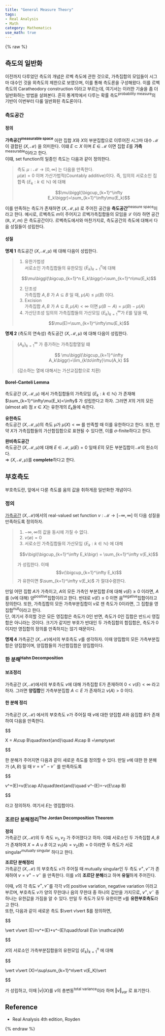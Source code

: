 ```yaml
---
title: "General Measure Theory"
tags:
- Real Analysis
- Math
category: Mathematics
use_math: true
---
```

{% raw %}

## 측도의 일반화
이전까지 다루었던 측도의 개념은 르벡 측도에 관한 것으로, 가측집합의 모임들이 시그마 대수인 것을 외측도의 제한으로 보였으며, 이를 통해 측도론을 구성해왔다. 이를 르벡 측도의 Caratheodory construction 이라고 부르는데, 여기서는 이러한 기술을 좀 더 일반화하는 방법을 살펴본다. 흔히 통계학에서 다루는 확률 측도<sup>probability measure</sup>의 기반이 이번부터 다룰 일반화된 측도론이다.   
### 측도공간
#### 정의
**가측공간<sup>measurable space</sup>** 이란 집합 $X$와 $X$의 부분집합으로 이루어진 시그마 대수 $\mathcal{M}$이 결합된 $(X,\mathcal{M})$ 을 의미한다. 이떄 $E\subset X$ 이며 $E\in \mathcal{M}$ 이면 집합 $E$를 **가측**<sup>measurable</sup>이라고 한다.   
이떄, set function의 일종인 측도는 다음과 같이 정의한다.   
> 측도 $\mu:\mathcal{M}\to[0,\infty]$ 는 다음을 만족한다.    
> $\mu(\emptyset)=0$ 이며 가산가법적(Countably additive)이다. 즉, 임의의 서로소인 집합족 {$E_k:k\in\mathbb{N}$} 에 대해      
> 
> $$\mu\biggl(\bigcup_{k=1}^\infty E_k\biggr)=\sum_{k=1}^\infty\mu(E_k)$$
> 
이를 만족하는 측도가 존재하면 $(X,\mathcal{M},\mu)$ 로 주어진 공간을 
**측도공간**<sup>measure space</sup>이라고 한다. 예시로, 르벡측도 $m$이 주어지고 르벡가측집합들의 모임을 $\mathcal{L}$ 이라 하면 공간 $(\mathbb{R},\mathcal{L},m)$ 은 측도공간이다. 르벡측도에서와 마찬가지로, 측도공간의 측도에 대해서 다음 성질들이 성립한다.   

#### 성질
**명제 1** 측도공간 $(X,\mathcal{M},\mu)$ 에 대해 다음이 성립한다.   
> 1. 유한가법성   
> 서로소인 가측집합들의 유한모임 {$E_k$}$_{k=1}^n$에 대해
> 
> $$\mu\biggl(\bigcup_{k=1}^n E_k\biggr)=\sum_{k=1}^n\mu(E_k)$$
> 
> 2. 단조성   
> 가측집합 $A,B$ 가 $A\subseteq B$ 일 때, $\mu(A)\leq\mu(B)$ 이다.   
> 3. Excision   
> 가측집합 $A,B$ 가 $A\subseteq B, \mu(A)<\infty$ 이면 $\mu(B\sim A)=\mu(B)-\mu(A)$
> 4. 가산단조성
> 임의의 가측집합들의 가산모임 {$E_k$}$_{k=1}^\infty$가 $E$를 덮을 때,   
> 
> $$\mu(E)=\sum_{k=1}^\infty\mu(E_k)$$
> 
**명제 2** (측도의 연속성) 측도공간 $(X,\mathcal{M},\mu)$ 에 대해 다음이 성립한다.   
>{$A_k$}$_{k=1}^\infty$ 가 증가하는 가측집합열일 떄   
> 
> $$ \mu\biggl(\bigcup_{k=1}^\infty A_k\biggr)=\lim_{k\to\infty}\mu(A_k) $$
> 
> (감소하는 열에 대해서는 가산교집합으로 치환)

#### Borel-Canteli Lemma
측도공간 $(X,\mathcal{M},\mu)$ 에서 가측집합들의 가측모임 {$E_k:k\in\mathbb{N}$} 가 존재해 $\sum_{k=1}^\infty\mu(E_k)<\infty$ 가 성립한다고 하자. 그러면 $X$의 거의 모든(almost all) 점 $x\in X$는 유한개의 $E_k$들에 속한다.   

**유한측도**   
측도공간 $(X,\mathcal{M},\mu)$의 측도 $\mu$가 $\mu(X)<\infty$ 를 만족할 때 이를 유한하다고 한다. 또한, 만약 $X$가 가측집합들의 가산합집합으로 표현될 수 있다면, 이를 $\sigma$-finite하다고 한다.   

**완비측도공간**   
측도공간 $(X,\mathcal{M},\mu)$에 대해 $E\in\mathcal{M}$, $\mu(E)=0$ 일때 $E$의 모든 부분집합이 $\mathcal{M}$의 원소이다.   
$\Rightarrow$ $(X,\mathcal{M},\mu)$를 **complete**하다고 한다. 

## 부호측도
부호측도란, 앞에서 다룬 측도를 움의 값을 취하게끔 일반화한 개념이다.
### 정의
[가측공간](#정의) $(X,\mathcal{M})$에서의 real-valued set function $v:\mathcal{M}\to[-\infty,\infty]$ 이 다음 성질을 만족하도록 정의하자.   
> 1. $-\infty,\infty$의 값을 동시에 가질 수 없다.
> 2. $v(\emptyset)=0$   
> 3. 서로소인 가측집합들의 가산모임 {$E_k:k\in\mathbb{N}$} 에 대해 
> 
> $$v\bigl(\bigcup_{k=1}^\infty E_k\bigr) = \sum_{k=1}^\infty v(E_k)$$ 
> 
> 가 성립한다. 이때 $$v(\bigcup_{k=1}^\infty E_k)$$ 가 유한이면 $\sum_{k=1}^\infty v(E_k)$ 가 절대수렴한다.   

만일 어떤 집합 $A$가 가측이고, $A$의 모든 가측인 부분집합 $E$에 대해 $v(E)\geq 0$ 이라면, $A$를 (v에 대해) 양<sup>positive</sup>집합이라고 한다. 반대로 $v(E)\leq 0$ 이면 음<sup>negative</sup>집합이라고 정의한다. 또한, 가측집합의 모든 가측부분집합이 $v$로 잰 측도가 0이라면, 그 집합을 영집합<sup>null</sup>이라고 한다.   
단, 여기서 주의할 것은 모든 영집합은 측도가 0인 반면, 측도가 0인 집합은 반드시 영집합은 아니라는 것이다. 크기가 같지만 부호가 반대인 두 가측집합의 합집합은, 측도가 0이지만 영집합의 정의를 만족하지는 않기 때문이다.   

**명제 4** 가측공간 $(X,\mathcal{M})$에서의 부호측도 $v$를  생각하자. 이때 양집합의 모든 가측부분집합은 양집합이며, 양집합들의 가산합집합은 양집합이다.
### 한 분해<sup>Hahn Decomposition</sup>
#### 보조정리
가측공간 $(X,\mathcal{M})$에서의 부호측도 $v$에 대해 가측집합 E가 존재하여 $0<v(E)<\infty$ 라고 하자. 그러면 **양집합**인 가측부분집합 $A\subset E$ 가 존재하고 $v(A)>0$ 이다.   
#### 한 분헤 정리
가측공간 $(X,\mathcal{M})$ 에서의 부호측도 $v$가 주어질 때 $v$에 대한 양집합 $A$와 음집합 $B$가 존재하여 다음을 만족한다.   

$$

X = A\cup B\quad\text{and}\quad A\cap B =\emptyset

$$ 

한 분해가 주어지면 다음과 같이 새로운 측도를 정의할 수 있다. 만일 $v$에 대한 한 분해가 $(A,B)$ 일 때 $v=v^+-v^-$ 를 만족하도록   

$$

v^+(E)=v(E\cap A)\quad\text{and}\quad v^-(E)=-v(E\cap B)

$$   

라고 정의하자. 여기서 $E$는 영집합이다.   

### 조르단 분해정리<sup>The Jordan Decomposition Theorem</sup>
**정의**   
가측공간 $(X,\mathcal{M})$의 두 측도 $v_1,v_2$ 가 주어졌다고 하자. 이떄 서로소인 두 가측집합 $A,B$가 존재하여 $X=A\cup B$ 이고 $v_1(A)=v_2(B)=0$ 이라면 두 측도가 서로 singular<sup>mutually singular</sup> 하다고 한다.   

**조르단 분해정리**   
가측공간 $(X,\mathcal{M})$ 의 부호측도 $v$가 주어질 때 mutually singular인 두 측도 $v^+,v^-$가 존재하여 $v=v^+-v^-$ 을 만족한다. 이를 $v$의 **조르단 분해**라고 하며 **유일**하게 주어진다.   

이때, $v$의 각 측도 $v^+,v^-$를 각각 $v$의 positive variation, negative variation 이라고 부르며, 부호측도 $v$가 양의 무한대나 음의 무한대 중 하나의 값만을 가지므로, $v^+,v^-$ 중 하나는 유한값을 가짐을 알 수 있다. 만일 두 측도가 모두 유한이면 $v$를 **유한부호측도**라고 한다.    
또한, 다음과 같이 새로운 측도 $\vert v\vert $를 정의하면,   

$$

\vert v\vert (E)=v^+(E)+v^-(E)\quad\forall E\in \mathcal{M}

$$   

$X$의 서로소인 가측부분집합을의 유한모임 {$E_k$}$_{k=1}^n$ 에 대해   

$$

\vert v\vert (X)=\sup\sum_{k=1}^n\vert v(E_K)\vert 

$$   

가 성립하고, 이때 $\vert v\vert (X)$를 $v$의 총변동<sup>total variance</sup>이라 하며 $\Vert v\Vert_{var}$ 로 표기한다.




## Reference
 - Real Analysis 4th edition, Royden

{% endraw %}